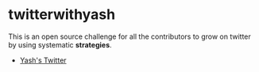 # twitterwithyash
This is an open source challenge for all the contributors to grow on twitter by using systematic **strategies**.
- [Yash's Twitter](https://twitter.com/createsyash)
